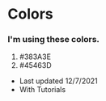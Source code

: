 # Colors
### I'm using these colors.
1. #383A3E
2. #45463D
- Last updated 12/7/2021
- With Tutorials
